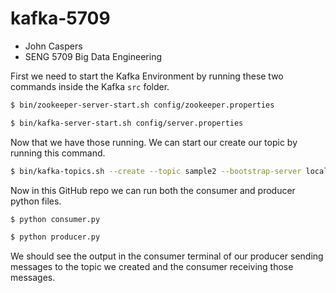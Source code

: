 # kafka-5709
*  John Caspers
* SENG 5709 Big Data Engineering

First we need to start the Kafka Environment by running these two commands inside the Kafka `src` folder. 
```bash
$ bin/zookeeper-server-start.sh config/zookeeper.properties
```

```bash
$ bin/kafka-server-start.sh config/server.properties
```

Now that we have those running. We can start our create our topic by running this command. 
```bash
$ bin/kafka-topics.sh --create --topic sample2 --bootstrap-server localhost:9092
```
Now in this GitHub repo we can run both the consumer and producer python files.
```bash 
$ python consumer.py
```
```bash 
$ python producer.py
```
We should see the output in the consumer terminal of our producer sending messages to the topic we created and the consumer receiving those messages. 
